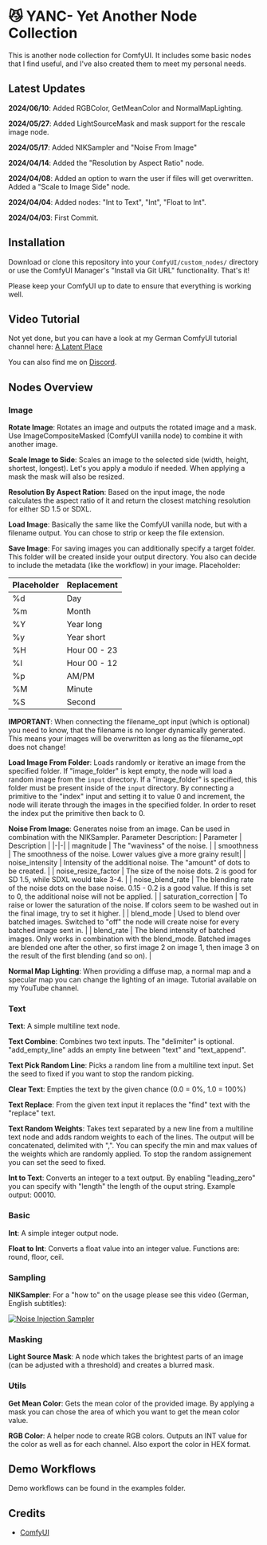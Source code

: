 # :smirk_cat: YANC- Yet Another Node Collection

This is another node collection for ComfyUI. It includes some basic nodes that I find useful, and I've also created them to meet my personal needs.

## Latest Updates

**2024/06/10**: Added RGBColor, GetMeanColor and NormalMapLighting.

**2024/05/27**: Added LightSourceMask and mask support for the rescale image node.

**2024/05/17**: Added NIKSampler and "Noise From Image"

**2024/04/14**: Added the "Resolution by Aspect Ratio" node.

**2024/04/08**: Added an option to warn the user if files will get overwritten. Added a "Scale to Image Side" node.

**2024/04/04**: Added nodes: "Int to Text", "Int", "Float to Int".

**2024/04/03**: First Commit.

## Installation

Download or clone this repository into your `ComfyUI/custom_nodes/` directory or use the ComfyUI Manager's "Install via Git URL" functionality.  That's it!

Please keep your ComfyUI up to date to ensure that everything is working well.

## Video Tutorial

Not yet done, but you can have a look at my German ComfyUI tutorial channel here: [A Latent Place][youtubelink]

You can also find me on [Discord][discordlink].

## Nodes Overview

### Image

**Rotate Image**: Rotates an image and outputs the rotated image and a mask. Use ImageCompositeMasked (ComfyUI vanilla node) to combine it with another image.

**Scale Image to Side**: Scales an image to the selected side (width, height, shortest, longest). Let's you apply a modulo if needed. When applying a mask the mask will also be resized.

**Resolution By Aspect Ration**: Based on the input image, the node calculates the aspect ratio of it and return the closest matching resolution for either SD 1.5 or SDXL.

**Load Image**: Basically the same like the ComfyUI vanilla node, but with a filename output. You can chose to strip or keep the file extension.

**Save Image**: For saving images you can additionally specify a target folder. This folder will be created inside your output directory. You also can decide to include the metadata (like the workflow) in your image. Placeholder:

| Placeholder | Replacement|
|------|------|
| %d | Day |
| %m | Month |
| %Y | Year long |
| %y | Year short |
| %H | Hour 00 - 23 |
| %I | Hour 00 - 12 |
| %p | AM/PM |
| %M | Minute |
| %S | Second |

**IMPORTANT**: When connecting the filename_opt input (which is optional) you need to know, that the filename is no longer dynamically generated. This means your images will be overwritten as long as the filename_opt does not change!

**Load Image From Folder**: Loads randomly or iterative an image from the specified folder. If "image_folder" is kept empty, the node will load a random image from the `input` directory. If a "image_folder" is specified, this folder must be present inside of the `input` directory. By connecting a primitive to the "index" input and setting it to value 0 and increment, the node will iterate through the images in the specified folder. In order to reset the index put the primitive then back to 0.

**Noise From Image**: Generates noise from an image. Can be used in combination with the NIKSampler. Parameter Description:
| Parameter | Description |
|-|-|
| magnitude | The "waviness" of the noise. |
| smoothness | The smoothness of the noise. Lower values give a more grainy result|
| noise_intensity | Intensity of the additional noise. The "amount" of dots to be created. |
| noise_resize_factor | The size of the noise dots. 2 is good for SD 1.5, while SDXL would take 3-4. |
| noise_blend_rate | The blending rate of the noise dots on the base noise. 0.15 - 0.2 is a good value. If this is set to 0, the additional noise will not be applied. |
| saturation_correction | To raise or lower the saturation of the noise. If colors seem to be washed out in the final image, try to set it higher. |
| blend_mode | Used to blend over batched images. Switched to "off" the node will create noise for every batched image sent in. |
| blend_rate | The blend intensity of batched images. Only works in combination with the blend_mode. Batched images are blended one after the other, so first image 2 on image 1, then image 3 on the result of the first blending (and so on). |

**Normal Map Lighting**: When providing a diffuse map, a normal map and a specular map you can change the lighting of an image. Tutorial available on my YouTube channel.

### Text

**Text**: A simple multiline text node.

**Text Combine**: Combines two text inputs. The "delimiter" is optional. "add_empty_line" adds an empty line between "text" and "text_append".

**Text Pick Random Line**: Picks a random line from a multiline text input. Set the seed to fixed if you want to stop the random picking.

**Clear Text**: Empties the text by the given chance (0.0 = 0%, 1.0 = 100%)

**Text Replace**: From the given text input it replaces the "find" text with the "replace" text.

**Text Random Weights**: Takes text separated by a new line from a multiline text node and adds random weights to each of the lines. The output will be concatenated, delimited with ",". You can specify the min and max values of the weights which are randomly applied. To stop the random assignement you can set the seed to fixed.

**Int to Text**: Converts an integer to a text output. By enabling "leading_zero" you can specify with "length" the length of the ouput string. Example output: 00010.

### Basic

**Int**: A simple integer output node.

**Float to Int**: Converts a float value into an integer value. Functions are: round, floor, ceil.

### Sampling

**NIKSampler**: For a "how to" on the usage please see this video (German, English subtitles):

[![Noise Injection Sampler](https://img.youtube.com/vi/59-3RZknRgk/hqdefault.jpg)](https://youtu.be/59-3RZknRgk)

### Masking

**Light Source Mask**: A node which takes the brightest parts of an image (can be adjusted with a threshold) and creates a blurred mask.

### Utils

**Get Mean Color**: Gets the mean color of the provided image. By applying a mask you can chose the area of which you want to get the mean color value.

**RGB Color**: A helper node to create RGB colors. Outputs an INT value for the color as well as for each channel. Also export the color in HEX format.

## Demo Workflows

Demo workflows can be found in the examples folder.

## Credits

- [ComfyUI][comfyuilink]


[youtubelink]: https://youtube.com/@alatentplace
[discordlink]: https://discord.gg/WWsZSnWr89
[comfyuilink]: https://github.com/comfyanonymous/ComfyUI
